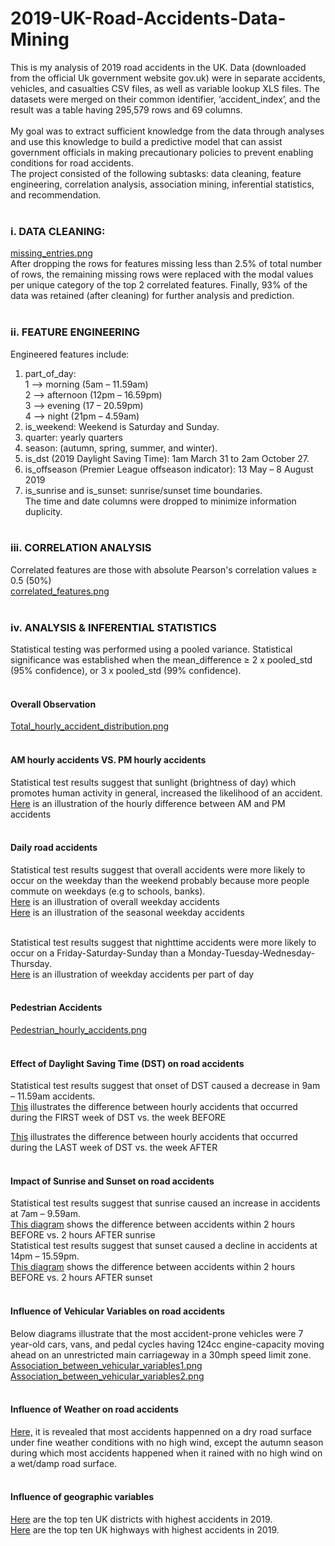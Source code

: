 # 2019-UK-Road-Accidents-Data-Mining
This is my analysis of 2019 road accidents in the UK. Data (downloaded from the official Uk government website gov.uk) were in separate accidents, vehicles, and casualties CSV files, as well as variable lookup XLS files. The datasets were merged on their common identifier, ‘accident_index’, and the result was a table having 295,579 rows and 69 columns. <br><br>
My goal was to extract sufficient knowledge from the data through analyses and use this knowledge to build a predictive model that can assist government officials in making precautionary policies to prevent enabling conditions for road accidents.<br>
The project consisted of the following subtasks: data cleaning, feature engineering, correlation analysis, association mining, inferential statistics, and recommendation.<br><br>
### i. DATA CLEANING:<br>
[missing_entries.png](https://user-images.githubusercontent.com/76821049/173702745-a483ae4f-b175-4de5-99b2-215d1e23a97f.png)<br>
After dropping the rows for features missing less than 2.5% of total number of rows, the remaining missing rows were replaced with the modal values per unique category of the top 2 correlated features. Finally, 93% of the data was retained (after cleaning) for further analysis and prediction.<br><br>

### ii.	FEATURE ENGINEERING<br>
Engineered features include:<br>
1.	part_of_day: <br>
  1 --> morning (5am – 11.59am)<br>
  2 --> afternoon (12pm – 16.59pm)<br> 
  3 --> evening (17 – 20.59pm)<br>
  4 --> night (21pm – 4.59am)<br>
2.	is_weekend: Weekend is Saturday and Sunday.
3.	quarter: yearly quarters
4.	season: (autumn, spring, summer, and winter).
5.	is_dst (2019 Daylight Saving Time): 1am March 31 to 2am October 27.
6.	is_offseason (Premier League offseason indicator): 13 May – 8 August 2019
7.	is_sunrise and is_sunset: sunrise/sunset time boundaries.<br>
The time and date columns were dropped to minimize information duplicity. <br><br>

### iii. CORRELATION ANALYSIS<br>
Correlated features are those with absolute Pearson's correlation values ≥ 0.5 (50%)<br>
[correlated_features.png](https://user-images.githubusercontent.com/76821049/173705642-ac9c061e-73a0-40ce-aade-d70ab2aec5db.png)<br><br>

### iv. ANALYSIS & INFERENTIAL STATISTICS<br>
Statistical testing was performed using a pooled variance. Statistical significance was established when the mean_difference ≥ 2 x pooled_std (95% confidence), or 3 x pooled_std (99% confidence).<br><br>

#### Overall Observation<br>
[Total_hourly_accident_distribution.png](https://user-images.githubusercontent.com/76821049/173780394-dcdd3df2-a5e9-414a-b6a5-235c062cc562.png)<br><br>

#### AM hourly accidents VS. PM hourly accidents<br>
Statistical test results suggest that sunlight (brightness of day) which promotes human activity in general, increased the likelihood of an accident.<br>
[Here](https://user-images.githubusercontent.com/76821049/173707051-c74f17eb-171f-4b48-a86b-5a15ffc69e4e.png) is an illustration of the hourly difference between AM and PM accidents<br><br>

#### Daily road accidents<br>
Statistical test results suggest that overall accidents were more likely to occur on the weekday than the weekend probably because more people commute on weekdays (e.g to schools, banks).<br>
[Here](https://user-images.githubusercontent.com/76821049/173796074-c541b04e-8835-4e45-9932-0528044f9bd7.png) is an illustration of overall weekday accidents<br>
[Here](https://user-images.githubusercontent.com/76821049/173796298-c5ed0f74-f222-4225-85ad-8aa4e56b044d.png) is an illustration of the seasonal weekday accidents<br><br>

Statistical test results suggest that nighttime accidents were more likely to occur on a Friday-Saturday-Sunday than a Monday-Tuesday-Wednesday-Thursday.<br>
[Here](https://user-images.githubusercontent.com/76821049/173777508-fc7ce2e2-fdb6-4016-948f-45d139d34681.png) is an illustration of weekday accidents per part of day<br><br>

#### Pedestrian Accidents<br>
[Pedestrian_hourly_accidents.png](https://user-images.githubusercontent.com/76821049/173781853-d62304e3-b029-45a2-9c19-ae8fe1907ef0.png)<br><br>

#### Effect of Daylight Saving Time (DST) on road accidents<br>
Statistical test results suggest that onset of DST caused a decrease in 9am – 11.59am accidents.<br>
[This](https://user-images.githubusercontent.com/76821049/173798168-750b2e7a-6c90-474c-b84a-29f8c3ccca04.png) illustrates the difference between hourly accidents that occurred during the FIRST week of DST vs. the week BEFORE<br>

[This](https://user-images.githubusercontent.com/76821049/173798742-cc475449-c5d3-4a01-8fea-5866d1fcb538.png) illustrates the difference between hourly accidents that occurred during the LAST week of DST vs. the week AFTER<br><br>

#### Impact of Sunrise and Sunset on road accidents<br>
Statistical test results suggest that sunrise caused an increase in accidents at 7am – 9.59am.<br>
[This diagram](https://user-images.githubusercontent.com/76821049/173785277-f179d886-f070-4186-8da9-f08f8e2e6da9.png) shows the difference between accidents within 2 hours BEFORE vs. 2 hours AFTER sunrise<br>
Statistical test results suggest that sunset caused a decline in accidents at 14pm – 15.59pm.<br>
[This diagram](https://user-images.githubusercontent.com/76821049/173785534-3c6e38fc-b909-427a-bd27-998e7c51ee5c.png) shows the difference between accidents within 2 hours BEFORE vs. 2 hours AFTER sunset<br><br>

#### Influence of Vehicular Variables on road accidents<br>
Below diagrams illustrate that the most accident-prone vehicles were 7 year-old cars, vans, and pedal cycles having 124cc engine-capacity moving ahead on an unrestricted main carriageway in a 30mph speed limit zone.<br>
[Association_between_vehicular_variables1.png](https://user-images.githubusercontent.com/76821049/173786685-22af2678-2099-4156-8947-4297654b85ef.png)<br>
[Association_between_vehicular_variables2.png](https://user-images.githubusercontent.com/76821049/173791164-c1f78588-66d0-4553-b782-e559ff732022.png)<br><br>

#### Influence of Weather on road accidents<br>
[Here,](https://user-images.githubusercontent.com/76821049/173803895-14ca0506-f85c-407a-b87c-8f4a464f55a0.png) it is revealed that most accidents happenned on a dry road surface under fine weather conditions with no high wind, except the autumn season during which most accidents happened when it rained with no high wind on a wet/damp road surface.<br><br>

#### Influence of geographic variables<br>
[Here](https://user-images.githubusercontent.com/76821049/173845340-3d4a537e-7e0e-40ef-97a1-612bda4a7481.png) are the top ten UK districts with highest accidents in 2019.<br>
[Here](https://user-images.githubusercontent.com/76821049/173845893-f67a1e77-e860-4fdc-af72-71ef90934193.png) are the top ten UK highways with highest accidents in 2019.<br>

